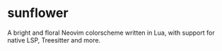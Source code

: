 # sunflower
A bright and floral Neovim colorscheme written in Lua, with support for native LSP, Treesitter and more.
